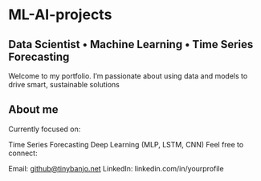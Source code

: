 # ML-AI-projects
## Data Scientist • Machine Learning • Time Series Forecasting

Welcome to my portfolio. I’m passionate about using data and models to drive smart, sustainable solutions

## About me

Currently focused on:

Time Series Forecasting
Deep Learning (MLP, LSTM, CNN)
Feel free to connect:

Email: github@tinybanjo.net
LinkedIn: linkedin.com/in/yourprofile